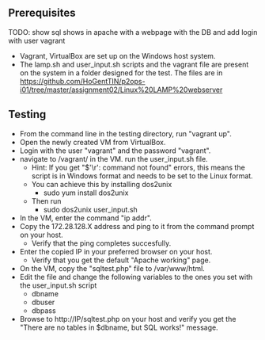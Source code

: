 ## Prerequisites
TODO: show sql shows in apache with a webpage with the DB and add login with user vagrant

- Vagrant, VirtualBox are set up on the Windows host system.
- The lamp.sh and user_input.sh scripts and the vagrant file are present on the system in a folder designed for the test. The files are in https://github.com/HoGentTIN/p2ops-i01/tree/master/assignment02/Linux%20LAMP%20webserver

## Testing

- From the command line in the testing directory, run "vagrant up".
- Open the newly created VM from VirtualBox.
- Login with the user "vagrant" and the password "vagrant".
-  navigate to /vagrant/ in the VM. run the user_input.sh file.
	- Hint: If you get "$'\r': command not found" errors, this means the script is in Windows format and needs to be set to the Linux format.
	- You can achieve this by installing dos2unix
		- sudo yum install dos2unix
	- Then run 
		- sudo dos2unix user_input.sh
- In the VM, enter the command "ip addr".
- Copy the 172.28.128.X address and ping to it from the command prompt on your host.
	- Verify that the ping completes succesfully.
- Enter the copied IP in your preferred browser on your host.
	- Verify that you get the default "Apache working" page.
- On the VM, copy the "sqltest.php" file to /var/www/html.
- Edit the file and change the following variables to the ones you set with the user_input.sh script
	- dbname
	- dbuser
	- dbpass
- Browse to http://IP/sqltest.php on your host and verify you get the "There are no tables in $dbname, but SQL works!" message.

<!--stackedit_data:
eyJoaXN0b3J5IjpbLTEwODk3Nzk3NjhdfQ==
-->
